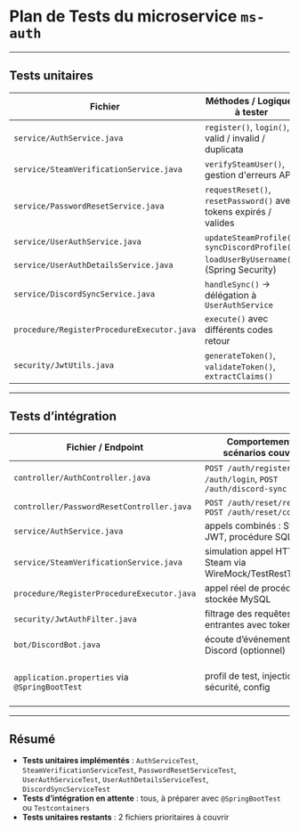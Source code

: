 # Plan de Tests du microservice `ms-auth`

---

## Tests unitaires

| Fichier                                   | Méthodes / Logiques à tester                                      | Testé ? |
|-------------------------------------------|-------------------------------------------------------------------|--------|
| `service/AuthService.java`                | `register()`, `login()`, valid / invalid / duplicata             | ✅     |
| `service/SteamVerificationService.java`   | `verifySteamUser()`, gestion d'erreurs API                       | ✅     |
| `service/PasswordResetService.java`       | `requestReset()`, `resetPassword()` avec tokens expirés / valides | ✅     |
| `service/UserAuthService.java`            | `updateSteamProfile()`, `syncDiscordProfile()`                   | ✅     |
| `service/UserAuthDetailsService.java`     | `loadUserByUsername()` (Spring Security)                         | ✅     |
| `service/DiscordSyncService.java`         | `handleSync()` → délégation à `UserAuthService`                  | ✅     |
| `procedure/RegisterProcedureExecutor.java`| `execute()` avec différents codes retour                         | ❌     |
| `security/JwtUtils.java`                  | `generateToken()`, `validateToken()`, `extractClaims()`          | ✅     |

---

## Tests d’intégration

| Fichier / Endpoint                                 | Comportements / scénarios couverts                                  | Testé ? |
|----------------------------------------------------|----------------------------------------------------------------------|---------|
| `controller/AuthController.java`                   | `POST /auth/register`, `POST /auth/login`, `POST /auth/discord-sync`| ❌      |
| `controller/PasswordResetController.java`          | `POST /auth/reset/request`, `POST /auth/reset/confirm`              | ❌      |
| `service/AuthService.java`                         | appels combinés : Steam, JWT, procédure SQL, repo                   | ✅ (partiel) |
| `service/SteamVerificationService.java`            | simulation appel HTTP Steam via WireMock/TestRestTemplate           | ❌      |
| `procedure/RegisterProcedureExecutor.java`         | appel réel de procédure stockée MySQL                               | ❌      |
| `security/JwtAuthFilter.java`                      | filtrage des requêtes entrantes avec token                          | ❌      |
| `bot/DiscordBot.java`                              | écoute d’événements Discord (optionnel)                             | ❌      |
| `application.properties` via `@SpringBootTest`     | profil de test, injection, sécurité, config                         | ✅ (skipped pour l’instant) |

---

## Résumé

- **Tests unitaires implémentés** : `AuthServiceTest`, `SteamVerificationServiceTest`, `PasswordResetServiceTest`, `UserAuthServiceTest`, `UserAuthDetailsServiceTest`, `DiscordSyncServiceTest`
- **Tests d’intégration en attente** : tous, à préparer avec `@SpringBootTest` ou `Testcontainers`
- **Tests unitaires restants** : 2 fichiers prioritaires à couvrir
